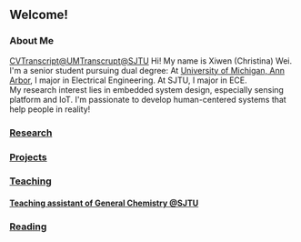 ## Welcome!

### About Me 
[CV](XIWEN_WEI_Resume)[Transcript@UM](XIWEN_WEI_Transcript)[Transcrupt@SJTU](XIWEN_WEI_SJTU-Transcript)
Hi! My name is Xiwen (Christina) Wei. \
I'm a senior student pursuing dual degree: At [University of Michigan, Ann Arbor](https://eecs.engin.umich.edu/), I major in Electrical Engineering. At SJTU, I major in ECE. \
My research interest lies in embedded system design, especially sensing platform and IoT. I'm passionate to develop human-centered systems that help people in reality!
### [Research](research.md)

### [Projects](projects.md)

### [Teaching](teaching.md)
#### [Teaching assistant of General Chemistry @SJTU](https://github.com/Christina200/VC210-Recitation-Class)

### [Reading](reading.md)
